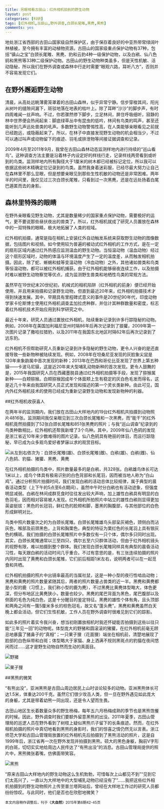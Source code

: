 ```yaml
---
title: 另眼相看古田山：红外相机拍到的野生动物
layout: post
categories: [科研]
tags: [红外相机,古田山,野外调查,白颈长尾雉,黑麂,黑熊]
comments: yes
---
```


地处浙江省西部的古田山国家级自然保护区，由于保存着良好的中亚热带常绿阔叶林植被，至今拥有丰富的动植物资源。古田山的国家级重点保护动物有37种，包括“镇山之宝”白颈长尾雉、黑麂、豹和云豹4种一级保护动物，以及白鹇、仙八色鸫和黑熊等33种二级保护动物。古田山的野生动物种类虽多，但是天性机敏、活动隐秘，所以我们在野外调查或森林中行走时需要“眼观六路，耳听八方”，否则并不容易发现它们。

## 在野外邂逅野生动物

清晨，从高处远眺薄雾笼罩着的古田山森林，似乎异常宁静。信步穿梭其间，阳光从树叶的缝隙间漏下，斑驳地落在地表的枯叶上。除了耳畔“沙沙”的脚步声，有时四周难闻一丝声响。不过，你若骤然停下脚步，立足林间，屏住呼吸细听，寂静的林中世界便会热闹起来：脚底绿草丛中有昆虫的低吟，林间有鸟类的鸣声，甚至还能听到几声远处兽类的吼声。多数野生动物警惕性高，在人类能够亲眼看见之前就已经跑远，或隐蔽起来了。所以，在林子中直接发现野生动物的机会相当少，不过可以通过叫声或动物留下的痕迹、羽毛或排泄物等间接证据调查和记录。

2009年4月至2011年9月，我曾在古田山森林动态监测样地内进行持续的“巡山看鸟”。这种调查方法主要是沿着林子内设定好的样线行走，记录样线两旁看到或听到的鸟类。监测样地内所有胸径大于1厘米的树木都已经被标记定位，所以我可以依据这些树木精确定位记录到的鸟类。虽然我身着迷彩服，已经尽最大努力让自己在森林里不那么显眼，但是想要亲眼见到那些生性机敏的动物还是非常困难。两年半的时间里，我仅见过三次白颈长尾雉，只看到过一次黑麂，还是在远处扬着白尾巴遁匿而去的身影。

## 森林里特殊的眼睛

在野外亲眼看见野生动物，尤其是数量稀少的国家重点保护动物，需要极好的运气，更不要说那些昼伏夜出的兽类了。所以，红外相机就成了研究人员置放在森林中的一双特殊的眼睛，极大地拓展了人类的视域。

红外相机拍摄，通常是指在相机上安装红外自动触发系统来获取野生动物的图像数据，包括图片和视频。如今使用较为普遍的被动式红外相机的工作方式，是在一定的扇形区域内通过红外热感应监测温血的野生动物。当恒温动物（温血动物）经过这个扇形区域时，动物的体温与环境温度产生了一定的温度差，从而触发相机拍摄。因此，除了蛇、蜥蜴和蛙等变温动物（冷血动物）之外，其他诸如兽类和鸟类等恒温动物，都可以被红外相机捕获。由于红外相机能够昼夜连续工作，以及拍摄时难以被野生动物察觉等优点，成为监测野生兽类和地栖性鸟类的常规方法。

虽然早在19世纪末20世纪初，机械式的相机陷阱（红外相机的前身）便已经开始使用，并且用来拍摄和记录野生动物，但直到最近20年来，红外相机拍摄技术才得到快速发展。其中，早期具有里程碑式意义的事件是20世纪90年代，印度动物学家卡伦斯博士使用红外相机调查孟加拉虎种群，并估计其种群数量和密度，标志着红外相机技术开始应用到科学研究之中。

最近十年来，研究人员通过置放红外相机，陆续重新记录到许多行踪隐秘的动物。例如，2008年在美国加利福尼亚州时隔86年后再次记录到了狼獾，2009年第一次图片记录了撒哈拉猎豹，以及2011年在我国东北地区时隔62年后再次记录到了远东豹。

红外相机不但帮助研究人员重新记录到许多隐秘的野生动物，更令人兴奋的是还直接导致一些新物种被陆续发现。例如，2008年在坦桑尼亚发现的灰脸象尖鼠是120年来象鼩属中首次发现的新种；2013年在巴西和哥伦比亚发现了世界上第五种貘——卡波马尼貘，这是近20年来大型哺乳动物新种的首次发现。更令人鼓舞的是，2015年我国研究人员在西藏墨脱县通过红外相机拍摄等手段，发现了猕猴属新种——白颊猕猴。白颊猕猴因成年个体面颊上生有稳定的灰白色毛发而得名，这是近几十年来由我国研究人员正式发现和描述的第一个灵长类新种。由此可见，国内外红外相机技术的使用已经成为重新记录野生动物和发现新物种的利器。

##红外相机收获喜人

在两年半的监测期内，我们放在古田山大样地内的19台红外相机共拍摄到动物照片4816张。监测期间我仅亲眼见到三次白颈长尾雉和一次黑麂，而“能干”的红外相机竟然拍摄到了52张白颈长尾雉和851张黑麂的照片；与我“巡山调查”纪录到的鸟类种数相比，红外相机还帮我新增了3个鸟种。其中，2009年仙八色鸫的发现是浙江省近10年来少数难得的图片记录。仙八色鸫具有艳丽的体羽，而且行踪隐秘，早已成为众多观鸟爱好者梦寐以求的观赏目标。

![从左到右依次为：白颈长尾雉(雄)、白颈长尾雉(雌)、白鹇(雄)、白鹇(雌)、仙八色鸫、豹猫、猪獾、黑麂、黄麂](http://sixf.org/files/images/2015/gutianshananimal.jpg)

在红外相机拍摄的鸟类中，照片数量最多的是白鹇，共328张。白鹇雄鸟体长可达1米以上，成鸟个体具有极易识别的白色背部和长尾羽，因而被当地人称为“白山鸡”。通过分析照片拍摄时间，我们发现白鹇的活动总体比较规律，属于典型的晨昏活动类型（上下午的5点至6点期间）。虽然中午时分白鹇也有活动迹象，但强度明显减弱。白鹇在林间成群觅食时往往发出较大声响，加上雄性白鹇具有明显的白色羽毛，因而相对容易被人发现。红外相机所拍照片中站立的雄性白鹇则显得更加英姿挺拔：黑色的长冠羽，鲜红色的脸颊和脚，墨黑的胸腹部，与其他部位的白色形成鲜明对比。

鸟类中照片数量次之的为白颈长尾雉。白颈长尾雉雄鸟头部呈灰褐色，颈侧白而沾灰色，喉部及前颈黑色，上背和胸栗色，典型的特征为栗红色的长尾羽上具有银灰色的横斑。我们拍摄的白颈长尾雉照片中多数仅有一只个体，偶尔多只同时出现。其实，白颈长尾雉通常以三至四只，偶尔五至六只群体活动，但由于红外相机镜头的视野有限，难以拍摄到整个群体。我们发现白颈长尾雉同样具有典型的晨昏活动习性，每天跟白鹇的活动时间几乎重合。不过有意思的是，有三张连续拍摄的照片内同时出现了黄麂和白颈长尾雉，它们前后相距1米左右，说明两者可以在一起觅食和共栖。

红外相机拍摄的照片中出镜率最高的当属社鼠，这是一种小型的夜行性啮齿动物；黑麂和黄麂的照片数量紧随其后，两者的照片数量占兽类的近一半。黑麂和黄麂都是小型的鹿（习惯上，我们称小型的鹿为麂），不过黑麂比黄麂体型略大，体色更深，但分布地区比黄麂狭小，数量也较少。黑麂的尾巴背面为黑色，尾巴腹部以及侧面的毛色为纯白色，这是十分醒目的鉴定特征。黑麂的雄性个体有角，且头顶部和两角之间有一簇5厘米多长的棕色冠毛，故又名“蓬头麂”。黑麂和黄麂虽然白天晚上都会活动，但它们生性机敏，工作人员在野外调查时很难见到它们的踪影。

如此多的照片着实令我兴奋，想当初刚置放相机时我还怀疑能否拍摄到这些以往只能“三年见一回”的动物呢。体型庞大的野猪和圆滚滚的猪獾，在红外相机前毫无顾忌地暴露了猪鼻子的“真相”；一只果子狸（花面狸）端坐在相机前，清楚地展现了脸部的白色纵带和白斑；体型略大于家猫、身上洒满不规则黑斑点的豹猫在夜间悠闲而过……这才是野生动物自然而生动的真面目。

![野猪](http://sixf.org/files/images/2015/yezhu.jpg)

![果子狸](http://sixf.org/files/images/2015/guozili.jpg)


##黑熊的微笑

“有熊出没”，亚洲黑熊是古田山周边居民上山时谈论较多的动物。亚洲黑熊体长可达1.5米，体重达200千克。虽然它们很少攻击人类，但一旦在野外遇见如此庞大的身躯，尤其是带着幼熊一同出现，还是令人望而生畏。

古田山地区生长着数量众多的野生杨梅，每年五六月杨梅成熟的季节也是黑熊饱餐的时候。因此，野外调查时我们要额外留意黑熊的出没。2011年夏季，古田山管理局的巡逻人员在野外看到了树枝上疑似黑熊爪子留下的长条痕迹。然而，在红外相机拍摄的照片中真切地看到黑熊的身影时，我们的惊喜之情仍然无以言表。浙江师范大学和古田山管理局放置的红外相机先后拍摄到了黑熊活动的照片，这是自1999年后，浙江省再一次在野外发现并拍摄到黑熊。硕大的黑色身躯，胸前V字形的白斑，切切实实地给周边人民传达了“有熊出没”的消息。古田山管理局提供的照片中，黑熊微张着嘴，仿佛面带笑容。

![黑熊](http://sixf.org/files/images/2015/heixiong.jpg)

“原来古田山大样地内的野生动物这么生机勃勃，可惜每次上山都见不到”“见到它们太高兴了，一直以为大样地中的大型哺乳动物已经没有了”……我把这些红外相机拍摄到的野生动物照片上传至普兰塔网站后，曾经在大样地工作过的研究人员都纷纷惊叹。与此同时，他们是否也在欣慰地微笑？

<small>本文内容稍作调整后，刊于《**大自然**》2015年第6期42-45页</small>